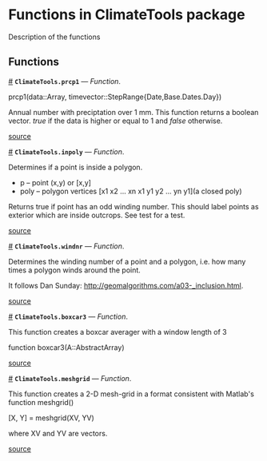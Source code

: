 
<a id='Functions-in-ClimateTools-package-1'></a>

# Functions in ClimateTools package


Description of the functions


<a id='Functions-1'></a>

## Functions

<a id='ClimateTools.prcp1' href='#ClimateTools.prcp1'>#</a>
**`ClimateTools.prcp1`** &mdash; *Function*.



prcp1(data::Array, timevector::StepRange{Date,Base.Dates.Day})

Annual number with preciptation over 1 mm. This function returns a boolean vector. *true* if the data is higher or equal to 1 and *false* otherwise.


<a target='_blank' href='https://github.com/Balinus/ClimateTools.jl/tree/9fcfec0ee35bf3383d91d36a3583abbecf0c52b1/src/indices.jl#L1-L5' class='documenter-source'>source</a><br>

<a id='ClimateTools.inpoly' href='#ClimateTools.inpoly'>#</a>
**`ClimateTools.inpoly`** &mdash; *Function*.



Determines if a point is inside a polygon.

  * p – point (x,y) or [x,y]
  * poly – polygon vertices [x1 x2 ... xn x1                           y1 y2 ... yn y1](a closed poly)

Returns true if point has an odd winding number.  This should label points as exterior which are inside outcrops.  See test for a test.


<a target='_blank' href='https://github.com/Balinus/ClimateTools.jl/tree/9fcfec0ee35bf3383d91d36a3583abbecf0c52b1/src/functions.jl#L44-L54' class='documenter-source'>source</a><br>

<a id='ClimateTools.windnr' href='#ClimateTools.windnr'>#</a>
**`ClimateTools.windnr`** &mdash; *Function*.



Determines the winding number of a point and a polygon, i.e. how many times a polygon winds around the point.

It follows Dan Sunday: http://geomalgorithms.com/a03-_inclusion.html.


<a target='_blank' href='https://github.com/Balinus/ClimateTools.jl/tree/9fcfec0ee35bf3383d91d36a3583abbecf0c52b1/src/functions.jl#L1-L6' class='documenter-source'>source</a><br>

<a id='ClimateTools.boxcar3' href='#ClimateTools.boxcar3'>#</a>
**`ClimateTools.boxcar3`** &mdash; *Function*.



This function creates a boxcar averager with a window length of 3

function boxcar3(A::AbstractArray)


<a target='_blank' href='https://github.com/Balinus/ClimateTools.jl/tree/9fcfec0ee35bf3383d91d36a3583abbecf0c52b1/src/functions.jl#L83-L88' class='documenter-source'>source</a><br>

<a id='ClimateTools.meshgrid' href='#ClimateTools.meshgrid'>#</a>
**`ClimateTools.meshgrid`** &mdash; *Function*.



This function creates a 2-D mesh-grid in a format consistent with Matlab's function meshgrid()

[X, Y] = meshgrid(XV, YV)

where XV and YV are vectors.


<a target='_blank' href='https://github.com/Balinus/ClimateTools.jl/tree/9fcfec0ee35bf3383d91d36a3583abbecf0c52b1/src/functions.jl#L57-L63' class='documenter-source'>source</a><br>

